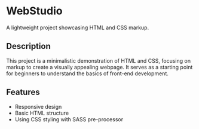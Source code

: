 # WebStudio

A lightweight project showcasing HTML and CSS markup.

## Description

This project is a minimalistic demonstration of HTML and CSS, focusing on markup to create a visually appealing webpage. It serves as a starting point for beginners to understand the basics of front-end development.

## Features

- Responsive design
- Basic HTML structure
- Using CSS styling with SASS pre-processor
